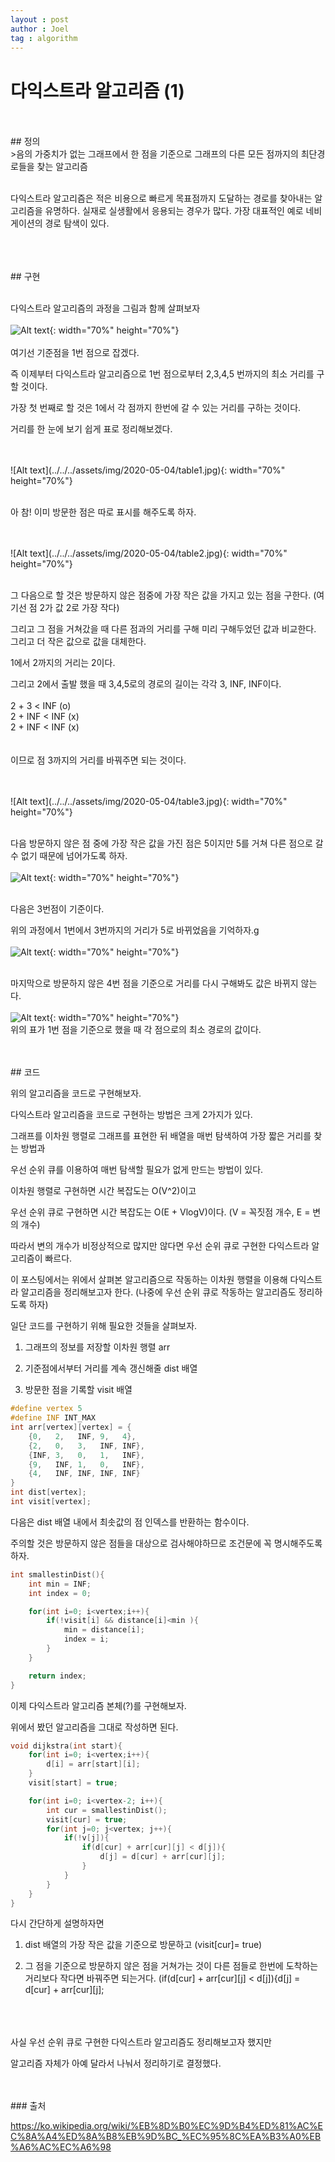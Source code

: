 ```yaml
---
layout : post
author : Joel
tag : algorithm
---
```


다익스트라 알고리즘 (1)
=====================
<br>
<br>
## 정의

<br>
>음의 가중치가 없는 그래프에서 한 점을 기준으로 그래프의 다른 모든 점까지의 최단경로들을 찾는 알고리즘

<br>
<br>

다익스트라 알고리즘은 적은 비용으로 빠르게 목표점까지 도달하는 경로를 찾아내는 알고리즘을 유명하다. 실재로 실생활에서 응용되는 경우가 많다. 가장 대표적인 예로 네비게이션의 경로 탐색이 있다. 

<br>
<br>
<br>
## 구현
<br>
<br>

다익스트라 알고리즘의 과정을 그림과 함께 살펴보자
<br>
<br>
![Alt text](../../../assets/img/2020-05-04/graph1.jpg){: width="70%" height="70%"}
<br>
<br>
여기선 기준점을 1번 점으로 잡겠다.

즉 이제부터 다익스트라 알고리즘으로 1번 점으로부터 2,3,4,5 번까지의 최소 거리를 구할 것이다.

가장 첫 번째로 할 것은 1에서 각 점까지 한번에 갈 수 있는 거리를 구하는 것이다. 

거리를 한 눈에 보기 쉽게 표로 정리해보겠다.

<br>
<br>
![Alt text](../../../assets/img/2020-05-04/table1.jpg){: width="70%" height="70%"}
<br>
<br>

아 참! 이미 방문한 점은 따로 표시를 해주도록 하자.

<br>
<br>
![Alt text](../../../assets/img/2020-05-04/table2.jpg){: width="70%" height="70%"}
<br>
<br>

그 다음으로 할 것은 방문하지 않은 점중에 가장 작은 값을 가지고 있는 점을 구한다. (여기선 점 2가 값 2로 가장 작다)

그리고 그 점을 거쳐갔을 때 다른 점과의 거리를 구해 미리 구해두었던 값과 비교한다. 그리고 더 작은 값으로 값을 대체한다.

1에서 2까지의 거리는 2이다.

그리고 2에서 출발 했을 때 3,4,5로의 경로의 길이는 각각 3, INF, INF이다.
<br>
<br>
2 + 3 < INF (o)<br>
2 + INF < INF (x)<br>
2 + INF < INF (x)<br>
<br>
<br>
이므로 점 3까지의 거리를 바꿔주면 되는 것이다.

<br>
<br>
![Alt text](../../../assets/img/2020-05-04/table3.jpg){: width="70%" height="70%"}
<br>
<br>

다음 방문하지 않은 점 중에 가장 작은 값을 가진 점은 5이지만 5를 거쳐 다른 점으로 갈 수 없기 때문에 넘어가도록 하자.
<br>
<br>
![Alt text](../../../assets/img/2020-05-04/table4.jpg){: width="70%" height="70%"}
<br>
<br>

다음은 3번점이 기준이다.

위의 과정에서 1번에서 3번까지의 거리가 5로 바뀌었음을 기억하자.g
<br>
<br>
![Alt text](../../../assets/img/2020-05-04/table5.jpg){: width="70%" height="70%"}
<br>
<br>

마지막으로 방문하지 않은 4번 점을 기준으로 거리를 다시 구해봐도 값은 바뀌지 않는다. 
<br>
<br>
![Alt text](../../../assets/img/2020-05-04/table6.jpg){: width="70%" height="70%"}
<br>
위의 표가 1번 점을 기준으로 했을 때 각 점으로의 최소 경로의 값이다.

<br>
<br>
## 코드

위의 알고리즘을 코드로 구현해보자.

다익스트라 알고리즘을 코드로 구현하는 방법은 크게 2가지가 있다.

그래프를 이차원 행렬로 그래프를 표현한 뒤 배열을 매번 탐색하여 가장 짧은 거리를 찾는 방법과

우선 순위 큐를 이용하여 매번 탐색할 필요가 없게 만드는 방법이 있다.

이차원 행렬로 구현하면 시간 복잡도는 O(V^2)이고

우선 순위 큐로 구현하면 시간 복잡도는 O(E + VlogV)이다.  (V = 꼭짓점 개수, E = 변의 개수)

따라서 변의 개수가 비정상적으로 많지만 않다면 우선 순위 큐로 구현한 다익스트라 알고리즘이 빠르다.

이 포스팅에서는 위에서 살펴본 알고리즘으로 작동하는 이차원 행렬을 이용해 다익스트라 알고리즘을 정리해보고자 한다. (나중에 우선 순위 큐로 작동하는 알고리즘도 정리하도록 하자)

일단 코드를 구현하기 위해 필요한 것들을 살펴보자.

1. 그래프의 정보를 저장할 이차원 행렬 arr

2. 기준점에서부터 거리를 계속 갱신해줄 dist 배열

3. 방문한 점을 기록할 visit 배열

```c++
#define vertex 5
#define INF INT_MAX
int arr[vertex][vertex] = {
    {0,   2,   INF, 9,   4},
    {2,   0,   3,   INF, INF},
    {INF, 3,   0,   1,   INF},
    {9,   INF, 1,   0,   INF},
    {4,   INF, INF, INF, INF}
}
int dist[vertex];
int visit[vertex];
```

다음은 dist 배열 내에서 최솟값의 점 인덱스를 반환하는 함수이다.

주의할 것은 방문하지 않은 점들을 대상으로 검사해야하므로 조건문에 꼭 명시해주도록 하자.

```c++
int smallestinDist(){
    int min = INF;
    int index = 0;

    for(int i=0; i<vertex;i++){
        if(!visit[i] && distance[i]<min ){
            min = distance[i];
            index = i;
        }
    }

    return index;
}
```

이제 다익스트라 알고리즘 본체(?)를 구현해보자.

위에서 봤던 알고리즘을 그대로 작성하면 된다.


```c++
void dijkstra(int start){
    for(int i=0; i<vertex;i++){
        d[i] = arr[start][i];
    }
    visit[start] = true;

    for(int i=0; i<vertex-2; i++){
        int cur = smallestinDist();
        visit[cur] = true;
        for(int j=0; j<vertex; j++){
            if(!v[j]){
                if(d[cur] + arr[cur][j] < d[j]){
                    d[j] = d[cur] + arr[cur][j];
                }
            }
        }
    }
}
```

다시 간단하게 설명하자면

1. dist 배열의 가장 작은 값을 기준으로 방문하고 (visit[cur]= true)

2. 그 점을 기준으로 방문하지 않은 점을 거쳐가는 것이 다른 점들로 한번에 도착하는 거리보다 작다면 바꿔주면 되는거다. 
(if(d[cur] + arr[cur][j] < d[j]){d[j] = d[cur] + arr[cur][j];

<br>
<br>
<br>
사실 우선 순위 큐로 구현한 다익스트라 알고리즘도 정리해보고자 했지만 

알고리즘 자체가 아예 달라서 나눠서 정리하기로 결정했다.


<br>
<br>
### 출처
<br>

https://ko.wikipedia.org/wiki/%EB%8D%B0%EC%9D%B4%ED%81%AC%EC%8A%A4%ED%8A%B8%EB%9D%BC_%EC%95%8C%EA%B3%A0%EB%A6%AC%EC%A6%98
